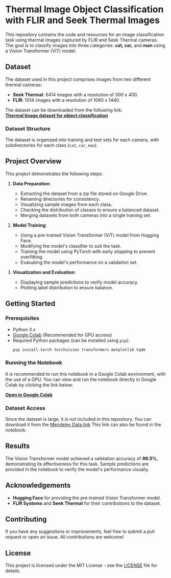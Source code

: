 # **Thermal Image Object Classification with FLIR and Seek Thermal Images**

This repository contains the code and resources for an image classification task using thermal images captured by FLIR and Seek Thermal cameras. The goal is to classify images into three categories: **cat, car,** and **man** using a Vision Transformer (ViT) model.

## **Dataset**

The dataset used in this project comprises images from two different thermal cameras:
- **Seek Thermal**: 6414 images with a resolution of 300 x 400.
- **FLIR**: 1014 images with a resolution of 1080 x 1440.

The dataset can be downloaded from the following link:  
[**Thermal Image dataset for object classification**](https://data.mendeley.com/datasets/btmrycjpbj/1)

### **Dataset Structure**
The dataset is organized into training and test sets for each camera, with subdirectories for each class (`cat`, `car`, `man`). 

## **Project Overview**

This project demonstrates the following steps:
1. **Data Preparation**: 
   - Extracting the dataset from a zip file stored on Google Drive.
   - Renaming directories for consistency.
   - Visualizing sample images from each class.
   - Checking the distribution of classes to ensure a balanced dataset.
   - Merging datasets from both cameras into a single training set.

2. **Model Training**:
   - Using a pre-trained Vision Transformer (ViT) model from Hugging Face.
   - Modifying the model's classifier to suit the task.
   - Training the model using PyTorch with early stopping to prevent overfitting.
   - Evaluating the model's performance on a validation set.

3. **Visualization and Evaluation**:
   - Displaying sample predictions to verify model accuracy.
   - Plotting label distribution to ensure balance.

## **Getting Started**

### **Prerequisites**
- Python 3.x
- [Google Colab](https://colab.research.google.com/) (Recommended for GPU access)
- Required Python packages (can be installed using `pip`):
    ```bash
    pip install torch torchvision transformers matplotlib tqdm
    ```

### **Running the Notebook**

It is recommended to run this notebook in a Google Colab environment, with the use of a GPU. You can view and run the notebook directly in Google Colab by clicking the link below:

[**Open in Google Colab**](https://colab.research.google.com/drive/1qTHWKclgj_ENl8ccEclF0swiXiQRAM9i#scrollTo=B5u4ad2LHzbP)


### **Dataset Access**
Since the dataset is large, it is not included in this repository. You can download it from the [Mendeley Data link](https://data.mendeley.com/datasets/btmrycjpbj/1) This link can also be found in the notebook.

## **Results**

The Vision Transformer model achieved a validation accuracy of **99.5%**, demonstrating its effectiveness for this task. Sample predictions are provided in the notebook to verify the model's performance visually.

## **Acknowledgements**

- **Hugging Face** for providing the pre-trained Vision Transformer model.
- **FLIR Systems** and **Seek Thermal** for their contributions to the dataset.

## **Contributing**

If you have any suggestions or improvements, feel free to submit a pull request or open an issue. All contributions are welcome!

## **License**

This project is licensed under the MIT License - see the [LICENSE](LICENSE) file for details.

